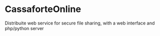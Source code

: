CassaforteOnline
================

Distribuite web service for secure file sharing, with a web interface and php/python server
